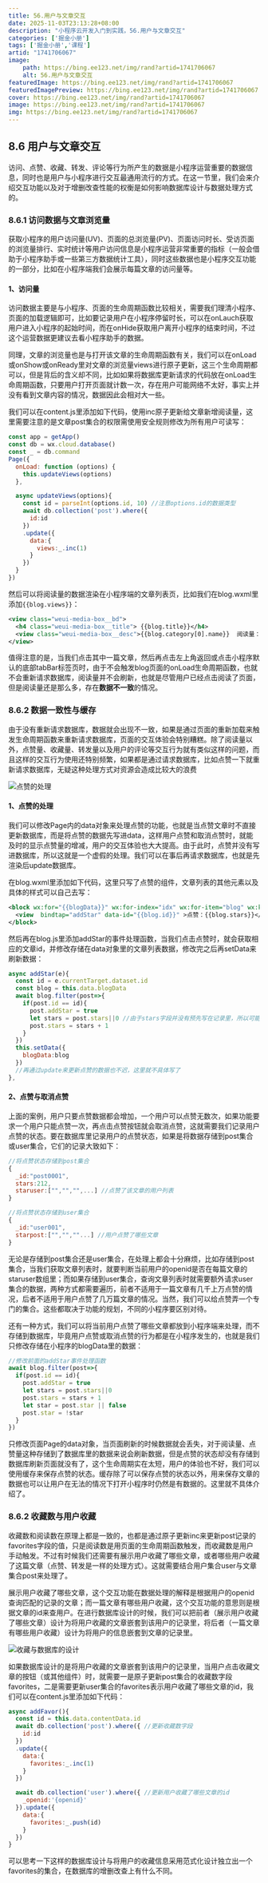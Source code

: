 ```yaml
---
title: 56.用户与文章交互
date: 2025-11-03T23:13:28+08:00
description: "小程序云开发入门到实践，56.用户与文章交互"
categories: ['掘金小册']
tags: ['掘金小册','课程']
artid: "1741706067"
image:
    path: https://bing.ee123.net/img/rand?artid=1741706067
    alt: 56.用户与文章交互
featuredImage: https://bing.ee123.net/img/rand?artid=1741706067
featuredImagePreview: https://bing.ee123.net/img/rand?artid=1741706067
cover: https://bing.ee123.net/img/rand?artid=1741706067
image: https://bing.ee123.net/img/rand?artid=1741706067
img: https://bing.ee123.net/img/rand?artid=1741706067
---
```


## 8.6 用户与文章交互
访问、点赞、收藏、转发、评论等行为所产生的数据是小程序运营重要的数据信息，同时也是用户与小程序进行交互最通用流行的方式。在这一节里，我们会来介绍交互功能以及对于增删改查性能的权衡是如何影响数据库设计与数据处理方式的。

### 8.6.1 访问数据与文章浏览量
获取小程序的用户访问量(UV)、页面的总浏览量(PV)、页面访问时长、受访页面的浏览量排行、实时统计等用户访问信息是小程序运营非常重要的指标（一般会借助于小程序助手或一些第三方数据统计工具），同时这些数据也是小程序交互功能的一部分，比如在小程序端我们会展示每篇文章的访问量等。

#### 1、访问量
访问数据主要是与小程序、页面的生命周期函数比较相关，需要我们理清小程序、页面的加载逻辑即可，比如要记录用户在小程序停留时长，可以在onLauch获取用户进入小程序的起始时间，而在onHide获取用户离开小程序的结束时间，不过这个运营数据更建议去看小程序助手的数据。

同理，文章的浏览量也是与打开该文章的生命周期函数有关，我们可以在onLoad或onShow或onReady里对文章的浏览量views进行原子更新，这三个生命周期都可以，但是背后的含义却不同，比如如果将数据库更新请求的代码放在onLoad生命周期函数，只要用户打开页面就计数一次，存在用户可能网络不太好，事实上并没有看到文章内容的情况，数据因此会相对大一些。

我们可以在content.js里添加如下代码，使用inc原子更新给文章新增阅读量，这里需要注意的是文章post集合的权限需使用安全规则修改为所有用户可读写：
```javascript
const app = getApp()
const db = wx.cloud.database()
const _ = db.command
Page({
  onLoad: function (options) {
    this.updateViews(options)
  },

  async updateViews(options){
    const id = parseInt(options.id, 10) //注意options.id的数据类型
    await db.collection('post').where({
      id:id
    })
    .update({
      data:{
        views:_.inc(1)
      }
    })
  }
})
```
然后可以将阅读量的数据渲染在小程序端的文章列表页，比如我们在blog.wxml里添加`{{blog.views}}`：
```xml
<view class="weui-media-box__bd">
  <h4 class="weui-media-box__title"> {{blog.title}}</h4>
  <view class="weui-media-box__desc">{{blog.category[0].name}}  阅读量：{{blog.views}}</view>
</view>
```
值得注意的是，当我们点击其中一篇文章，然后再点击左上角返回或点击小程序默认的底部tabBar标签页时，由于不会触发blog页面的onLoad生命周期函数，也就不会重新请求数据库，阅读量并不会刷新，也就是尽管用户已经点击阅读了页面，但是阅读量还是那么多，存在**数据不一致**的情况。

### 8.6.2 数据一致性与缓存
由于没有重新请求数据库，数据就会出现不一致，如果是通过页面的重新加载来触发生命周期函数来重新请求数据库，页面的交互体验会特别糟糕。除了阅读量以外，点赞量、收藏量、转发量以及用户的评论等交互行为就有类似这样的问题，而且这样的交互行为使用还特别频繁，如果都是通过请求数据库，比如点赞一下就重新请求数据库，无疑这种处理方式对资源会造成比较大的浪费

![点赞的处理](https://p3-juejin.byteimg.com/tos-cn-i-k3u1fbpfcp/d1245e716cae47c8a6fad87474e44793~tplv-k3u1fbpfcp-zoom-1.image)

#### 1、点赞的处理
我们可以修改Page内的data对象来处理点赞的功能，也就是当点赞文章时不直接更新数据库，而是将点赞的数据先写进data，这样用户点赞和取消点赞时，就能及时的显示点赞量的增减，用户的交互体验也大大提高。由于此时，点赞并没有写进数据库，所以这就是一个虚假的处理。我们可以在事后再请求数据库，也就是先渲染后update数据库。

在blog.wxml里添加如下代码，这里只写了点赞的组件，文章列表的其他元素以及具体的样式可以自己去写：
```xml
<block wx:for="{{blogData}}" wx:for-index="idx" wx:for-item="blog" wx:key="item" >
  <view  bindtap="addStar" data-id="{{blog.id}}" >点赞：{{blog.stars}}</view> 
</block>
```
然后再在blog.js里添加addStar的事件处理函数，当我们点击点赞时，就会获取相应的文章id，并修改存储在data对象里的文章列表数据，修改完之后再setData来刷新数据：
```javascript
async addStar(e){
  const id = e.currentTarget.dataset.id
  const blog = this.data.blogData
  await blog.filter(post=>{
    if(post.id == id){
      post.addStar = true
      let stars = post.stars||0 //由于stars字段并没有预先写在记录里，所以可能为undefined，
      post.stars = stars + 1
    }
  })
  this.setData({
    blogData:blog
  })
  //再通过update来更新点赞的数据也不迟，这里就不具体写了
},
```

#### 2、点赞与取消点赞
上面的案例，用户只要点赞数据都会增加，一个用户可以点赞无数次，如果功能要求一个用户只能点赞一次，再点击点赞按钮就会取消点赞，这就需要我们记录用户点赞的状态。要在数据库里记录用户的点赞状态，如果是将数据存储到post集合或user集合，它们的记录大致如下：
```javascript
//将点赞状态存储到post集合
{
  _id:"post0001",
  stars:212,
  staruser:["","","",...] //点赞了该文章的用户列表
}

//将点赞状态存储到user集合
{
  _id:"user001",
  starpost:["","",""...] //用户点赞了哪些文章
}
```
无论是存储到post集合还是user集合，在处理上都会十分麻烦，比如存储到post集合，当我们获取文章列表时，就要判断当前用户的openid是否在每篇文章的staruser数组里；而如果存储到user集合，查询文章列表时就需要额外请求user集合的数据，两种方式都需要遍历，前者不适用于一篇文章有几千上万点赞的情况，后者不适用于用户点赞了几万篇文章的情况。当然，我们可以给点赞弄一个专门的集合。这些都取决于功能的规划，不同的小程序要区别对待。

还有一种方式，我们可以将当前用户点赞了哪些文章都放到小程序端来处理，而不存储到数据库，毕竟用户点赞或取消点赞的行为都是在小程序发生的，也就是我们只修改存储在小程序的blogData里的数据：

```javascript
//修改前面的addStar事件处理函数
await blog.filter(post=>{
  if(post.id == id){
    post.addStar = true
    let stars = post.stars||0 
    post.stars = stars + 1
    let star = post.star || false
    post.star = !star
  }
})
```
只修改页面Page的data对象，当页面刷新的时候数据就会丢失，对于阅读量、点赞量这种存储到了数据库里的数据来说会刷新数据，但是点赞的状态却没有存储到数据库刷新页面就没有了，这个生命周期实在太短，用户的体验也不好，我们可以使用缓存来保存点赞的状态。缓存除了可以保存点赞的状态以外，用来保存文章的数据也可以让用户在无法的情况下打开小程序时仍然是有数据的。这里就不具体介绍了。

### 8.6.2 收藏数与用户收藏
收藏数和阅读数在原理上都是一致的，也都是通过原子更新inc来更新post记录的favorites字段的值，只是阅读数是用页面的生命周期函数触发，而收藏数是用户手动触发。不过有时候我们还需要有展示用户收藏了哪些文章，或者哪些用户收藏了这篇文章（点赞、转发是一样的处理方式）。这就需要结合用户集合user与文章集合post来处理了。

展示用户收藏了哪些文章，这个交互功能在数据处理的解释是根据用户的openid查询匹配的记录的文章；而一篇文章有哪些用户收藏，这个交互功能的意思则是根据文章的id来查用户。在进行数据库设计的时候，我们可以把前者（展示用户收藏了哪些文章）设计为将用户收藏的文章嵌套到该用户的记录里，将后者（一篇文章有哪些用户收藏）设计为将用户的信息嵌套到文章的记录里。

![收藏与数据库的设计](https://p3-juejin.byteimg.com/tos-cn-i-k3u1fbpfcp/7bc1b91a7da14237a28bc74398744d36~tplv-k3u1fbpfcp-zoom-1.image)

如果数据库设计的是将用户收藏的文章嵌套到该用户的记录里，当用户点击收藏文章的按钮（或其他组件）时，就需要一是原子更新post集合的收藏数字段favorites，二是需要更新user集合的favorites表示用户收藏了哪些文章的id，我们可以在content.js里添加如下代码：
```javascript
async addFavor(){
  const id = this.data.contentData.id
  await db.collection('post').where({ //更新收藏数字段
    id:id
  })
  .update({
    data:{
      favorites:_.inc(1)
    }
  })

  await db.collection('user').where({ //更新用户收藏了哪些文章的id
    _openid:'{openid}'
  }).update({
    data:{
      favorites:_.push(id)
    }
  })
}
```
可以思考一下这样的数据库设计与将用户的收藏信息采用范式化设计独立出一个favorites的集合，在数据库的增删改查上有什么不同。